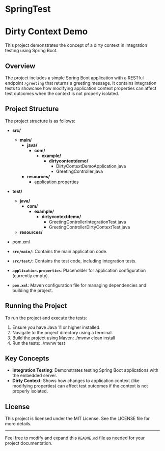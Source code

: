 # SpringTest
# Dirty Context Demo

This project demonstrates the concept of a dirty context in integration testing using Spring Boot.

## Overview

The project includes a simple Spring Boot application with a RESTful endpoint `/greeting` that returns a greeting message. It contains integration tests to showcase how modifying application context properties can affect test outcomes when the context is not properly isolated.

## Project Structure

The project structure is as follows:

- **src/**
  - **main/**
    - **java/**
      - **com/**
        - **example/**
          - **dirtycontextdemo/**
            - DirtyContextDemoApplication.java
            - GreetingController.java
    - **resources/**
      - application.properties
- **test/**
  - **java/**
    - **com/**
      - **example/**
        - **dirtycontextdemo/**
          - GreetingControllerIntegrationTest.java
          - GreetingControllerDirtyContextTest.java
  - **resources/**
- pom.xml


- **`src/main/`**: Contains the main application code.
- **`src/test/`**: Contains the test code, including integration tests.
- **`application.properties`**: Placeholder for application configuration (currently empty).
- **`pom.xml`**: Maven configuration file for managing dependencies and building the project.

## Running the Project

To run the project and execute the tests:

1. Ensure you have Java 11 or higher installed.
2. Navigate to the project directory using a terminal.
3. Build the project using Maven:
./mvnw clean install
4. Run the tests:
./mvnw test


## Key Concepts

- **Integration Testing**: Demonstrates testing Spring Boot applications with the embedded server.
- **Dirty Context**: Shows how changes to application context (like modifying properties) can affect test outcomes if the context is not properly isolated.

## License

This project is licensed under the MIT License. See the LICENSE file for more details.

---

Feel free to modify and expand this `README.md` file as needed for your project documentation.
